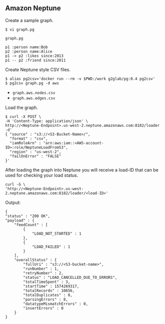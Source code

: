## Amazon Neptune

Create a sample graph.

    $ vi graph.pg

`graph.pg`

    p1 :person name:Bob
    p2 :person name:Alice
    p1 -> p2 :likes since:2013
    p1 -- p2 :friend since:2011

Create Neptune style CSV files.

    $ alias pg2csv='docker run --rm -v $PWD:/work g2glab/pg:0.4 pg2csv'
    $ pg2csv graph.pg -d aws

- `graph.aws.nodes.csv`
- `graph.aws.edges.csv`

Load the graph.

    $ curl -X POST \
    -H 'Content-Type: application/json' \
    http://<Neptune-Endpoint>.us-west-2.neptune.amazonaws.com:8182/loader -d'
    { "source" : "s3://<S3-Bucket-Name>/",
      "format" : "csv",
      "iamRoleArn" : "arn:aws:iam::<AWS-account-ID>:role/NeptuneLoadFromS3",
      "region" : "us-west-2",
      "failOnError" : "FALSE"
    }'

After loading the graph into Neptune you will receive a load-ID that can be used for checking your load status.

    curl -G \
    'http://<Neptune-Endpoint>.us-west-2.neptune.amazonaws.com:8182/loader/<load-ID>'

Output:

    {
    "status" : "200 OK",
    "payload" : {
        "feedCount" : [
            {
                "LOAD_NOT_STARTED" : 1
            },
            {
                "LOAD_FAILED" : 1
            }
        ],
        "overallStatus" : {
            "fullUri" : "s3://<S3-bucket-name>",
            "runNumber" : 1,
            "retryNumber" : 2,
            "status" : "LOAD_CANCELLED_DUE_TO_ERRORS",
            "totalTimeSpent" : 3,
            "startTime" : 1574269317,
            "totalRecords" : 10656,
            "totalDuplicates" : 0,
            "parsingErrors" : 8,
            "datatypeMismatchErrors" : 0,
            "insertErrors" : 0
        }
    }
